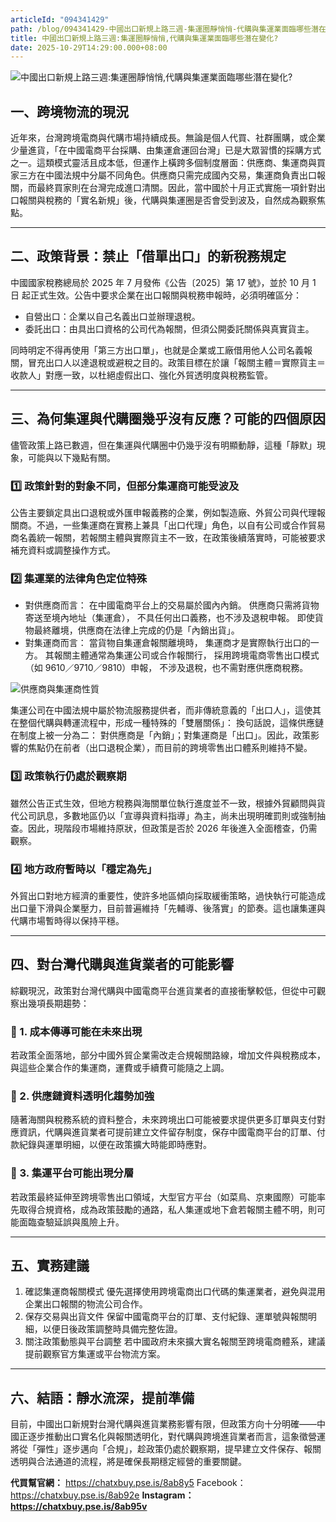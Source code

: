 ```yaml
---
articleId: "094341429"
path: /blog/094341429-中國出口新規上路三週-集運圈靜悄悄-代購與集運業面臨哪些潛在變化
title: 中國出口新規上路三週:集運圈靜悄悄,代購與集運業面臨哪些潛在變化?
date: 2025-10-29T14:29:00.000+08:00
---
```

![中國出口新規上路三週:集運圈靜悄悄,代購與集運業面臨哪些潛在變化?](/img/中國出口新規上路三週：集運圈靜悄悄-，代購與集運業面臨哪些潛在變化？-.jpg)

## 一、跨境物流的現況

近年來，台灣跨境電商與代購市場持續成長。無論是個人代買、社群團購，或企業少量進貨，「在中國電商平台採購、由集運倉運回台灣」已是大眾習慣的採購方式之一。這類模式靈活且成本低，但運作上橫跨多個制度層面：供應商、集運商與買家三方在中國法規中分屬不同角色。供應商只需完成國內交易，集運商負責出口報關，而最終買家則在台灣完成進口清關。因此，當中國於十月正式實施一項針對出口報關與稅務的「實名新規」後，代購與集運圈是否會受到波及，自然成為觀察焦點。

- - -

## 二、政策背景：禁止「借單出口」的新稅務規定

中國國家稅務總局於 2025 年 7 月發佈《公告〔2025〕第 17 號》，並於 10 月 1 日 起正式生效。公告中要求企業在出口報關與稅務申報時，必須明確區分：

* 自營出口：企業以自己名義出口並辦理退稅。
* 委託出口：由具出口資格的公司代為報關，但須公開委託關係與真實貨主。

同時明定不得再使用「第三方出口單」，也就是企業或工廠借用他人公司名義報關，冒充出口人以達退稅或避稅之目的。政策目標在於讓「報關主體＝實際貨主＝收款人」對應一致，以杜絕虛假出口、強化外貿透明度與稅務監管。

- - -

## 三、為何集運與代購圈幾乎沒有反應？可能的四個原因

儘管政策上路已數週，但在集運與代購圈中仍幾乎沒有明顯動靜，這種「靜默」現象，可能與以下幾點有關。

### 1️⃣ 政策針對的對象不同，但部分集運商可能受波及

公告主要鎖定具出口退稅或外匯申報義務的企業，例如製造廠、外貿公司與代理報關商。不過，一些集運商在實務上兼具「出口代理」角色，以自有公司或合作貿易商名義統一報關，若報關主體與實際貨主不一致，在政策後續落實時，可能被要求補充資料或調整操作方式。

### 2️⃣ 集運業的法律角色定位特殊

* 對供應商而言：
   在中國電商平台上的交易屬於國內內銷。
   供應商只需將貨物寄送至境內地址（集運倉），
   不具任何出口義務，也不涉及退稅申報。
   即使貨物最終離境，供應商在法律上完成的仍是「內銷出貨」。
* 對集運商而言：
   當貨物自集運倉報關離境時，
   集運商才是實際執行出口的一方。
   其報關主體通常為集運公司或合作報關行，
   採用跨境電商零售出口模式（如 9610／9710／9810）申報，
   不涉及退稅，也不需對應供應商稅務。

![供應商與集運商性質](/img/供應商與集運商性質.jpg)

集運公司在中國法規中屬於物流服務提供者，而非傳統意義的「出口人」，這使其在整個代購與轉運流程中，形成一種特殊的「雙層關係」：
換句話說，這條供應鏈在制度上被一分為二：
對供應商是「內銷」；對集運商是「出口」。因此，政策影響的焦點仍在前者（出口退稅企業），而目前的跨境零售出口體系則維持不變。

### 3️⃣ 政策執行仍處於觀察期

雖然公告正式生效，但地方稅務與海關單位執行進度並不一致，根據外貿顧問與貨代公司訊息，多數地區仍以「宣導與資料指導」為主，尚未出現明確罰則或強制抽查。因此，現階段市場維持原狀，但政策是否於 2026 年後進入全面稽查，仍需觀察。

### 4️⃣ 地方政府暫時以「穩定為先」

外貿出口對地方經濟的重要性，使許多地區傾向採取緩衝策略，過快執行可能造成出口量下滑與企業壓力，目前普遍維持「先輔導、後落實」的節奏。這也讓集運與代購市場暫時得以保持平穩。

- - -

## 四、對台灣代購與進貨業者的可能影響

綜觀現況，政策對台灣代購與中國電商平台進貨業者的直接衝擊較低，但從中可觀察出幾項長期趨勢：

### 🔹 1. 成本傳導可能在未來出現

若政策全面落地，部分中國外貿企業需改走合規報關路線，增加文件與稅務成本，與這些企業合作的集運商，運費或手續費可能隨之上調。

### 🔹 2. 供應鏈資料透明化趨勢加強

隨著海關與稅務系統的資料整合，未來跨境出口可能被要求提供更多訂單與支付對應資訊，代購與進貨業者可提前建立文件留存制度，保存中國電商平台的訂單、付款紀錄與運單明細，以便在政策擴大時能即時應對。

### 🔹 3. 集運平台可能出現分層

若政策最終延伸至跨境零售出口領域，大型官方平台（如菜鳥、京東國際）可能率先取得合規資格，成為政策鼓勵的通路，私人集運或地下倉若報關主體不明，則可能面臨查驗延誤與風險上升。

- - -

## 五、實務建議

1. 確認集運商報關模式
   優先選擇使用跨境電商出口代碼的集運業者，避免與混用企業出口報關的物流公司合作。
2. 保存交易與出貨文件
   保留中國電商平台的訂單、支付紀錄、運單號與報關明細，以便日後政策調整時具備完整佐證。
3. 關注政策動態與平台調整
   若中國政府未來擴大實名報關至跨境電商體系，建議提前觀察官方集運或平台物流方案。

- - -

## 六、結語：靜水流深，提前準備

目前，中國出口新規對台灣代購與進貨業務影響有限，但政策方向十分明確——中國正逐步推動出口實名化與報關透明化，對代購與跨境進貨業者而言，這象徵營運將從「彈性」逐步邁向「合規」，趁政策仍處於觀察期，提早建立文件保存、報關透明與合法通道的流程，將是確保長期穩定經營的重要關鍵。

**代買幫官網：** <https://chatxbuy.pse.is/8ab8y5>
Facebook： <https://chatxbuy.pse.is/8ab92e>[](<>)
**Instagram：<https://chatxbuy.pse.is/8ab95v>**
